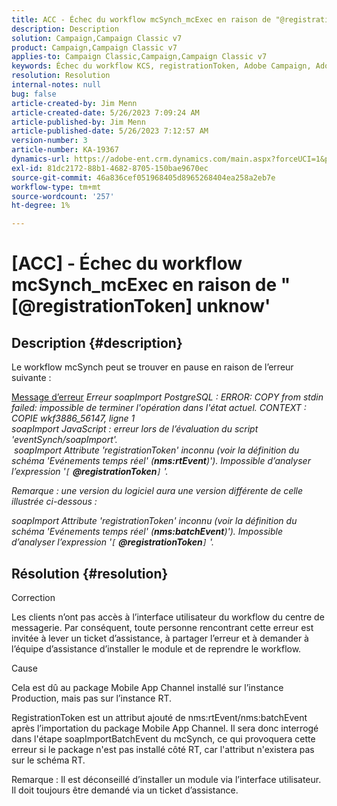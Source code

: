 ```yaml
---
title: ACC - Échec du workflow mcSynch_mcExec en raison de "@registrationToken unknow"
description: Description
solution: Campaign,Campaign Classic v7
product: Campaign,Campaign Classic v7
applies-to: Campaign Classic,Campaign,Campaign Classic v7
keywords: Échec du workflow KCS, registrationToken, Adobe Campaign, Adobe Campaign Classic, ACC, mcSynch_mcExec, résolution des problèmes
resolution: Resolution
internal-notes: null
bug: false
article-created-by: Jim Menn
article-created-date: 5/26/2023 7:09:24 AM
article-published-by: Jim Menn
article-published-date: 5/26/2023 7:12:57 AM
version-number: 3
article-number: KA-19367
dynamics-url: https://adobe-ent.crm.dynamics.com/main.aspx?forceUCI=1&pagetype=entityrecord&etn=knowledgearticle&id=522be33a-94fb-ed11-8849-6045bd006e5a
exl-id: 81dc2172-88b1-4682-8705-150bae9670ec
source-git-commit: 46a836cef051968405d8965268404ea258a2eb7e
workflow-type: tm+mt
source-wordcount: '257'
ht-degree: 1%

---
```


# [ACC] - Échec du workflow mcSynch_mcExec en raison de &quot;[@registrationToken] unknow&#39;

## Description {#description}


Le workflow mcSynch peut se trouver en pause en raison de l’erreur suivante :


<u>Message d’erreur</u>
*Erreur soapImport PostgreSQL : ERROR: COPY from stdin failed: impossible de terminer l&#39;opération dans l&#39;état actuel. CONTEXT : COPIE wkf3886_56147, ligne 1
<br>soapImport JavaScript : erreur lors de l’évaluation du script &#39;eventSynch/soapImport&#39;.
<br> soapImport Attribute &#39;registrationToken&#39; inconnu (voir la définition du schéma &#39;Evénements temps réel&#39; (<b>nms:rtEvent</b>)&#39;). Impossible d’analyser l’expression &#39;`[` <b>@registrationToken</b>`]` &#39;.*

*Remarque : une version du logiciel aura une version différente de celle illustrée ci-dessous :*

*soapImport Attribute &#39;registrationToken&#39; inconnu (voir la définition du schéma &#39;Evénements temps réel&#39; (<b>nms:batchEvent</b>)&#39;). Impossible d’analyser l’expression &#39;`[` <b>@registrationToken</b>`]` &#39;.*


## Résolution {#resolution}


Correction

Les clients n’ont pas accès à l’interface utilisateur du workflow du centre de messagerie. Par conséquent, toute personne rencontrant cette erreur est invitée à lever un ticket d’assistance, à partager l’erreur et à demander à l’équipe d’assistance d’installer le module et de reprendre le workflow.



Cause

Cela est dû au package Mobile App Channel installé sur l’instance Production, mais pas sur l’instance RT.

RegistrationToken est un attribut ajouté de nms:rtEvent/nms:batchEvent après l’importation du package Mobile App Channel. Il sera donc interrogé dans l&#39;étape soapImportBatchEvent du mcSynch, ce qui provoquera cette erreur si le package n&#39;est pas installé côté RT, car l&#39;attribut n&#39;existera pas sur le schéma RT.



Remarque : Il est déconseillé d’installer un module via l’interface utilisateur. Il doit toujours être demandé via un ticket d’assistance.
